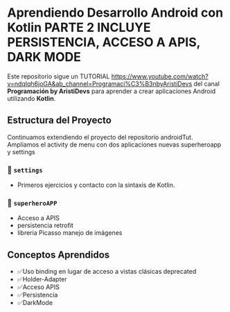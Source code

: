 # Aprendiendo Desarrollo Android con Kotlin PARTE 2 INCLUYE PERSISTENCIA, ACCESO A APIS, DARK MODE 

Este repositorio sigue un TUTORIAL https://www.youtube.com/watch?v=ndqIqh6joGA&ab_channel=Programaci%C3%B3nbyAristiDevs del canal **Programación by AristiDevs** para aprender a crear aplicaciones Android utilizando **Kotlin**.

## Estructura del Proyecto
Continuamos extendiendo el proyecto del repositorio androidTut. Ampliamos el activity de menu con dos aplicaciones nuevas superheroapp y settings
### 📁 `settings`
- Primeros ejercicios y contacto con la sintaxis de Kotlin.

### 📁 `superheroAPP`
- Acceso a APIS
- persistencia retrofit
- libreria Picasso manejo de imágenes 


## Conceptos Aprendidos

- ✅Uso binding en lugar de acceso a vistas clásicas deprecated
- ✅Holder-Adapter 
- ✅Acceso APIS
- ✅Persistencia
- ✅DarkMode
